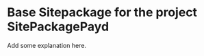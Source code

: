 Base Sitepackage for the project SitePackagePayd
==============================================================

Add some explanation here.
